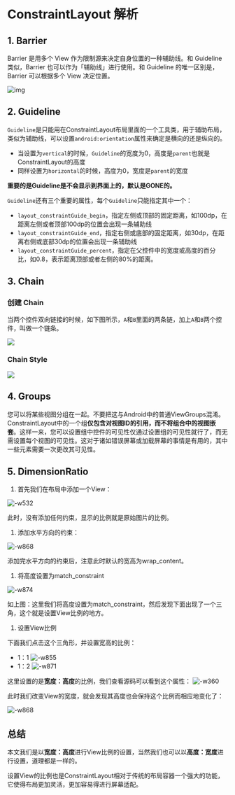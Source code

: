 # ConstraintLayout 解析

## 1. Barrier

Barrier 是用多个 View 作为限制源来决定自身位置的一种辅助线。和 Guideline 类似，Barrier 也可以作为「辅助线」进行使用。和 Guideline 的唯一区别是，Barrier 可以根据多个 View 决定位置。

![img](https://upload-images.jianshu.io/upload_images/2726727-8ef7d9b347ec83b3.gif?imageMogr2/auto-orient/)


## 2. Guideline

`Guideline`是只能用在ConstraintLayout布局里面的一个工具类，用于辅助布局，类似为辅助线，可以设置`android:orientation`属性来确定是横向的还是纵向的。

- 当设置为`vertical`的时候，`Guideline`的宽度为0，高度是`parent`也就是ConstraintLayout的高度
- 同样设置为`horizontal`的时候，高度为0，宽度是`parent`的宽度

**重要的是Guideline是不会显示到界面上的，默认是GONE的。**

`Guideline`还有三个重要的属性，每个`Guideline`只能指定其中一个：

- `layout_constraintGuide_begin`，指定左侧或顶部的固定距离，如100dp，在距离左侧或者顶部100dp的位置会出现一条辅助线
- `layout_constraintGuide_end`，指定右侧或底部的固定距离，如30dp，在距离右侧或底部30dp的位置会出现一条辅助线
- `layout_constraintGuide_percent`，指定在父控件中的宽度或高度的百分比，如0.8，表示距离顶部或者左侧的80%的距离。



## 3. Chain

### 创建 Chain

当两个控件双向链接的时候，如下图所示，`A`和`B`里面的两条链，加上`A`和`B`两个控件，叫做一个链条。

![](https://jowan-blog.oss-cn-shenzhen.aliyuncs.com/72588270.jpg)

### Chain Style

![](https://jowan-blog.oss-cn-shenzhen.aliyuncs.com/92220222.jpg)

## 4. Groups

您可以将某些视图分组在一起。不要把这与Android中的普通ViewGroups混淆。ConstraintLayout中的一个组**仅包含对视图ID的引用，而不将组合中的视图嵌套**。这样一来，您可以设置组中控件的可见性仅通过设置组的可见性就行了，而无需设置每个视图的可见性。这对于诸如错误屏幕或加载屏幕的事情是有用的，其中一些元素需要一次更改其可见性。



## 5. DimensionRatio

1. 首先我们在布局中添加一个View：

![-w532](http://cdn.examplecode.cn/2018-11-29-15434615973604.jpg)

此时，没有添加任何约束，显示的比例就是原始图片的比例。

1. 添加水平方向的约束：

![-w868](http://cdn.examplecode.cn/2018-11-29-15434615247851.jpg)

添加完水平方向的约束后，注意此时默认的宽高为wrap_content。

1. 将高度设置为match_constraint

![-w874](http://cdn.examplecode.cn/2018-11-29-15434615973604.jpg)

如上图：这里我们将高度设置为match_constraint，然后发现下面出现了一个三角，这个就是设置View比例的地方。

1. 设置View比例

下面我们点击这个三角形，并设置宽高的比例：

- 1：1
  ![-w855](http://cdn.examplecode.cn/2018-11-29-15434616704856.jpg)
- 1：2
  ![-w871](http://cdn.examplecode.cn/2018-11-29-15434617078743.jpg)

这里设置的是**宽度：高度**的比例，我们查看源码可以看到这个属性：
![-w360](http://cdn.examplecode.cn/2018-11-29-15434617544437.jpg)

此时我们改变View的宽度，就会发现其高度也会保持这个比例而相应地变化了：

![-w868](http://cdn.examplecode.cn/2018-11-29-15434619549050.jpg)

## 总结

本文我们是以**宽度：高度**进行View比例的设置，当然我们也可以以**高度：宽度**进行设置，道理都是一样的。

设置View的比例也是ConstraintLayout相对于传统的布局容器一个强大的功能，它使得布局更加灵活，更加容易得进行屏幕适配。